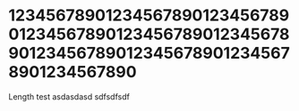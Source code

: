 # 1234567890123456789012345678901234567890123456789012345678901234567890123456789012345678901234567890
Length test
asdasdasd
sdfsdfsdf
